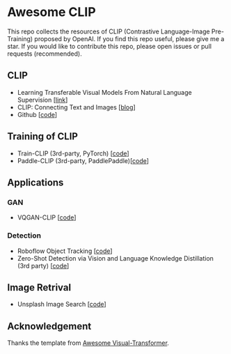 # Awesome CLIP 
This repo collects the resources of CLIP (Contrastive Language-Image Pre-Training) proposed by OpenAI. If you find this repo useful, please give me a star. If you would like to contribute this repo, please open issues or pull requests (recommended).

## CLIP
- Learning Transferable Visual Models From Natural Language Supervision [[link](https://arxiv.org/abs/2103.00020)]
- CLIP: Connecting Text and Images [[blog](https://openai.com/blog/clip/)]
- Github [[code](https://github.com/openai/CLIP)]

## Training of CLIP
- Train-CLIP (3rd-party, PyTorch) [[code](https://github.com/Zasder3/train-CLIP)] 
- Paddle-CLIP (3rd-party, PaddlePaddle)[[code](https://github.com/Zasder3/train-CLIP)] 

## Applications

### GAN 
- VQGAN-CLIP [[code](https://github.com/nerdyrodent/VQGAN-CLIP)]

### Detection
- Roboflow Object Tracking [[code](https://github.com/roboflow-ai/zero-shot-object-tracking)] 
- Zero-Shot Detection via Vision and Language Knowledge Distillation (3rd party) [[code](https://github.com/llrtt/Zero-Shot-Detection-via-Vision-and-Language-Knowledge-Distillation)]

## Image Retrival 
- Unsplash Image Search [[code](https://github.com/haltakov/natural-language-image-search)]


## Acknowledgement
Thanks the template from [Awesome Visual-Transformer](https://github.com/dk-liang/Awesome-Visual-Transformer).
